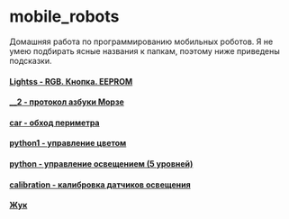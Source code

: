 # mobile_robots
Домашняя работа по программированию мобильных роботов. Я не умею подбирать ясные названия к папкам, поэтому ниже приведены подсказки.

#### [Lightss - RGB. Кнопка. EEPROM](https://github.com/tokelau/mobile_robots/tree/master/Lightss)
#### [__2 - протокол азбуки Морзе](https://github.com/tokelau/mobile_robots/tree/master/_2)
#### [car - обход периметра](https://github.com/tokelau/mobile_robots/tree/master/car)
#### [python1 - управление цветом](https://github.com/tokelau/mobile_robots/tree/master/python1)
#### [python - управление освещением (5 уровней)](https://github.com/tokelau/mobile_robots/tree/master/python)
#### [calibration - калибровка датчиков освещения](https://github.com/tokelau/mobile_robots/tree/master/calibration)
#### [Жук](https://github.com/tokelau/mobile_robots/tree/master/Source)

